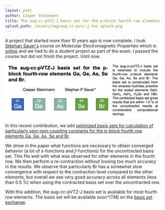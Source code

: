 ```yaml
---
layout: post
author: Casper Steinmann
title: The aug‐cc‐pVTZ‐J basis set for the p‐block fourth‐row elements Ga, Ge, As, Se, and Br
splash_path: /assets/img/aug-cc-pvtz-j-toc_splash.png
---
```

A project that started more than 10 years ago is now complete.
I took [Stephan Sauer's](https://sites.google.com/site/spasauer) course on Molecular Electromagnetic Properties which is [online](https://www.youtube.com/playlist?list=PL_Jxd1JMsQnMakaWU-4bOb1v1bSatsfvb) and we had to do a student project as part of the exam.
I passed the course but did not finish the project.
Until now.

![alt text](/assets/img/aug-cc-pvtz-j-toc.png "Table of Contents")

In this recent contribution, we add [optimized basis sets for calculation of particularly spin-spin coupling constants for the p-block fourth row elements Ga, Ge, As, Se and Br](https://analyticalsciencejournals.onlinelibrary.wiley.com/doi/10.1002/mrc.5166).

We show in the paper what functions are necessary to obtain converged behavior (a lot of *s*-functions and *f*-functions) for the uncontracted basis set.
This fits well with what was observed for other elements in the fourth row.
We then perform a re-contraction without loosing too much accuracy in the results.
We observe that particularly Br has a somewhat slow convergence with respect to the contraction level compared to the other elements, but overall we see very good accuracy across all elements (less than 0.5 %) when using the contracted basis set over the uncontracted one.

With this addition, the aug-cc-pVTZ-J basis set is available for most fourth row elements.
The basis set will be available soon^(TM) on the [basis set exchange](https://www.basissetexchange.org/).
